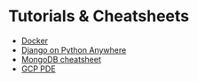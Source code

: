 # Tutorials & Cheatsheets

- [Docker](Docker.md)
- [Django on Python Anywhere](django-pythonanywhere.md)
- [MongoDB cheatsheet](MongoDB.md)
- [GCP PDE](gcp_pde.MD)